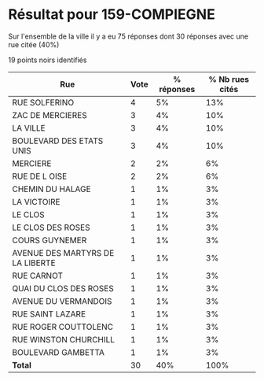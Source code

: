 # Résultat pour 159-COMPIEGNE

Sur l'ensemble de la ville il y a eu 75 réponses dont 30 réponses avec une rue citée (40%)

19 points noirs identifiés

| Rue | Vote | % réponses | % Nb rues cités|
|-----|------|------------|----------------|
| RUE SOLFERINO | 4 | 5% | 13%|
| ZAC DE MERCIERES | 3 | 4% | 10%|
| LA VILLE | 3 | 4% | 10%|
| BOULEVARD DES ETATS UNIS | 3 | 4% | 10%|
| MERCIERE | 2 | 2% | 6%|
| RUE DE L OISE | 2 | 2% | 6%|
| CHEMIN DU HALAGE | 1 | 1% | 3%|
| LA VICTOIRE | 1 | 1% | 3%|
| LE CLOS | 1 | 1% | 3%|
| LE CLOS DES ROSES | 1 | 1% | 3%|
| COURS GUYNEMER | 1 | 1% | 3%|
| AVENUE DES MARTYRS DE LA LIBERTE | 1 | 1% | 3%|
| RUE CARNOT | 1 | 1% | 3%|
| QUAI DU CLOS DES ROSES | 1 | 1% | 3%|
| AVENUE DU VERMANDOIS | 1 | 1% | 3%|
| RUE SAINT LAZARE | 1 | 1% | 3%|
| RUE ROGER COUTTOLENC | 1 | 1% | 3%|
| RUE WINSTON CHURCHILL | 1 | 1% | 3%|
| BOULEVARD GAMBETTA | 1 | 1% | 3%|
| **Total** | 30 | 40% | 100%|
